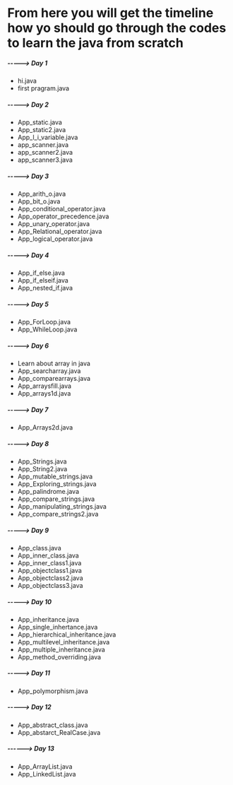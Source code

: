 # **From here you will get the timeline how yo should go through the codes to learn the java from scratch**

##### -----> **Day 1** 
- hi.java
- first pragram.java
##### -----> **Day 2**
- App_static.java
- App_static2.java
- App_l_i_variable.java
- app_scanner.java
- app_scanner2.java
- app_scanner3.java
##### -----> **Day 3**
- App_arith_o.java
- App_bit_o.java
- App_conditional_operator.java
- App_operator_precedence.java
- App_unary_operator.java
- App_Relational_operator.java
- App_logical_operator.java
##### -----> **Day 4**
- App_if_else.java
- App_if_elseif.java
- App_nested_if.java
##### -----> **Day 5**
- App_ForLoop.java
- App_WhileLoop.java
##### -----> **Day 6**
- Learn about array in java
- App_searcharray.java
- App_comparearrays.java
- App_arraysfill.java
- App_arrays1d.java
##### -----> **Day 7**
- App_Arrays2d.java
##### -----> **Day 8**
- App_Strings.java
- App_String2.java
- App_mutable_strings.java
- App_Exploring_strings.java
- App_palindrome.java
- App_compare_strings.java
- App_manipulating_strings.java
- App_compare_strings2.java
##### -----> **Day 9**
- App_class.java
- App_inner_class.java
- App_inner_class1.java
- App_objectclass1.java
- App_objectclass2.java
- App_objectclass3.java
##### -----> **Day 10**
- App_inheritance.java
- App_single_inhertance.java
- App_hierarchical_inheritance.java
- App_multilevel_inheritance.java
- App_multiple_inheritance.java
- App_method_overriding.java
##### -----> **Day 11**
- App_polymorphism.java
##### -----> **Day 12**
- App_abstract_class.java
- App_abstarct_RealCase.java
##### ------> **Day 13**
- App_ArrayList.java
- App_LinkedList.java
